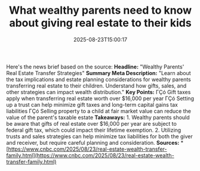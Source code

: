 ﻿---
title: "What wealthy parents need to know about giving real estate to their kids"
date: "2025-08-23T15:00:17"
category: "Markets"
summary: ""
slug: "what wealthy parents need to know about giving real estate t"
source_urls:
  - "https://www.cnbc.com/2025/08/23/real-estate-wealth-transfer-family.html"
seo:
  title: "What wealthy parents need to know about giving real estate to their kids | Hash n Hedge"
  description: ""
  keywords: ["news", "markets", "brief"]
---
Here's the news brief based on the source:  **Headline:** "Wealthy Parents' Real Estate Transfer Strategies"  **Summary Meta Description:** "Learn about the tax implications and estate planning considerations for wealthy parents transferring real estate to their children. Understand how gifts, sales, and other strategies can impact wealth distribution."  **Key Points:**  ΓÇó Gift taxes apply when transferring real estate worth over $16,000 per year ΓÇó Setting up a trust can help minimize gift taxes and long-term capital gains tax liabilities ΓÇó Selling property to a child at fair market value can reduce the value of the parent's taxable estate  **Takeaways:**  1. Wealthy parents should be aware that gifts of real estate over $16,000 per year are subject to federal gift tax, which could impact their lifetime exemption. 2. Utilizing trusts and sales strategies can help minimize tax liabilities for both the giver and receiver, but require careful planning and consideration.  **Sources:** * [https://www.cnbc.com/2025/08/23/real-estate-wealth-transfer-family.html](https://www.cnbc.com/2025/08/23/real-estate-wealth-transfer-family.html) 
